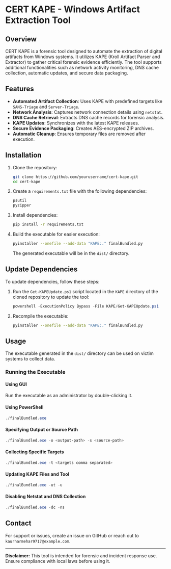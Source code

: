 # CERT KAPE - Windows Artifact Extraction Tool

## Overview
CERT KAPE is a forensic tool designed to automate the extraction of digital artifacts from Windows systems. It utilizes KAPE (Kroll Artifact Parser and Extractor) to gather critical forensic evidence efficiently. The tool supports additional functionalities such as network activity monitoring, DNS cache collection, automatic updates, and secure data packaging.

## Features
- **Automated Artifact Collection**: Uses KAPE with predefined targets like `SANS-Triage` and `Server-Triage`.
- **Network Analysis**: Captures network connection details using `netstat`.
- **DNS Cache Retrieval**: Extracts DNS cache records for forensic analysis.
- **KAPE Updates**: Synchronizes with the latest KAPE releases.
- **Secure Evidence Packaging**: Creates AES-encrypted ZIP archives.
- **Automatic Cleanup**: Ensures temporary files are removed after execution.

## Installation
1. Clone the repository:
   ```bash
   git clone https://github.com/yourusername/cert-kape.git
   cd cert-kape
   ```
2. Create a `requirements.txt` file with the following dependencies:
   ```txt
   psutil
   pyzipper
   ```
3. Install dependencies:
   ```bash
   pip install -r requirements.txt
   ```
4. Build the executable for easier execution:
   ```bash
   pyinstaller --onefile --add-data "KAPE:." finalBundled.py
   ```
   The generated executable will be in the `dist/` directory.

## Update Dependencies
To update dependencies, follow these steps:
1. Run the `Get-KAPEUpdate.ps1` script located in the `KAPE` directory of the cloned repository to update the tool:
   ```powershell
   powershell -ExecutionPolicy Bypass -File KAPE/Get-KAPEUpdate.ps1
   ```
2. Recompile the executable:
   ```bash
   pyinstaller --onefile --add-data "KAPE:." finalBundled.py
   ```

## Usage
The executable generated in the `dist/` directory can be used on victim systems to collect data.

### Running the Executable
#### Using GUI
Run the executable as an administrator by double-clicking it.

#### Using PowerShell
```powershell
./finalBundled.exe
```

#### Specifying Output or Source Path
```powershell
./finalBundled.exe -o <output-path> -s <source-path>
```

#### Collecting Specific Targets
```powershell
./finalBundled.exe -t <targets comma separated>
```

#### Updating KAPE Files and Tool
```powershell
./finalBundled.exe -ut -u
```

#### Disabling Netstat and DNS Collection
```powershell
./finalBundled.exe -dc -ns
```

## Contact
For support or issues, create an issue on GitHub or reach out to `kaurharmehar9717@example.com`.

---
**Disclaimer:** This tool is intended for forensic and incident response use. Ensure compliance with local laws before using it.

